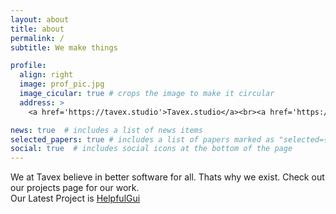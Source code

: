 ```yaml
---
layout: about
title: about
permalink: /
subtitle: We make things

profile:
  align: right
  image: prof_pic.jpg
  image_cicular: true # crops the image to make it circular
  address: >
    <a href='https://tavex.studio'>Tavex.studio</a><br><a href='https://discord.tavex.studio'>Discord</a>

news: true  # includes a list of news items
selected_papers: true # includes a list of papers marked as "selected={true}"
social: true  # includes social icons at the bottom of the page
---
```


We at Tavex believe in better software for all. Thats why we exist. Check out our projects page for our work.
<br> Our Latest Project is [HelpfulGui](https://tavex.studio/projects/1_project/)
